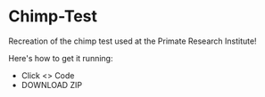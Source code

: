 # Chimp-Test
Recreation of the chimp test used at the Primate Research Institute!

Here's how to get it running:
- Click <> Code
- DOWNLOAD ZIP
